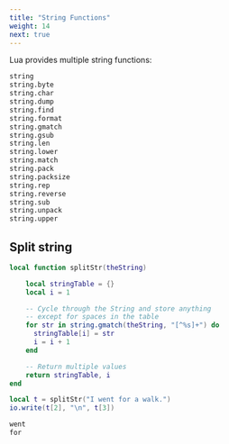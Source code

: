 ```yaml
---
title: "String Functions"
weight: 14
next: true
---
```


Lua provides multiple string functions:

```txt {.no-border}
string
string.byte
string.char
string.dump
string.find
string.format
string.gmatch
string.gsub
string.len
string.lower
string.match
string.pack
string.packsize
string.rep
string.reverse
string.sub
string.unpack
string.upper
```

## Split string

```lua
local function splitStr(theString)

    local stringTable = {}
    local i = 1

    -- Cycle through the String and store anything
    -- except for spaces in the table
    for str in string.gmatch(theString, "[^%s]+") do
      stringTable[i] = str
      i = i + 1
    end

    -- Return multiple values
    return stringTable, i
end

local t = splitStr("I went for a walk.")
io.write(t[2], "\n", t[3])
```

```txt {.fs90 .no-border}
went
for
```
